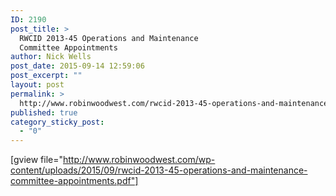 ```yaml
---
ID: 2190
post_title: >
  RWCID 2013-45 Operations and Maintenance
  Committee Appointments
author: Nick Wells
post_date: 2015-09-14 12:59:06
post_excerpt: ""
layout: post
permalink: >
  http://www.robinwoodwest.com/rwcid-2013-45-operations-and-maintenance-committee-appointments/
published: true
category_sticky_post:
  - "0"
---
```

[gview file="http://www.robinwoodwest.com/wp-content/uploads/2015/09/rwcid-2013-45-operations-and-maintenance-committee-appointments.pdf"]